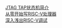 [JTAG TAP状态机简介](https://xudonglei.gitee.io/2021/03/14/Jtag%20TAP%E7%8A%B6%E6%80%81%E6%9C%BA%E7%AE%80%E4%BB%8B/)  
[从零开始写RISC-V处理器](https://liangkangnan.gitee.io/2020/04/29/%E4%BB%8E%E9%9B%B6%E5%BC%80%E5%A7%8B%E5%86%99RISC-V%E5%A4%84%E7%90%86%E5%99%A8/)  
[深入浅出RISC-V调试](https://liangkangnan.gitee.io/2020/03/21/%E6%B7%B1%E5%85%A5%E6%B5%85%E5%87%BARISC-V%E8%B0%83%E8%AF%95/)  

